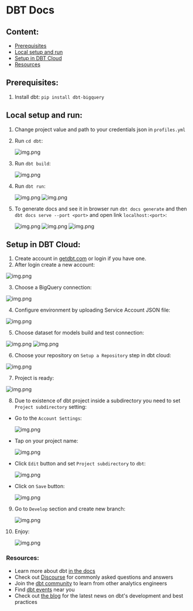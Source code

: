 # DBT Docs
## Content:
- [Prerequisites](#prerequisites)
- [Local setup and run](#local-setup-and-run)
- [Setup in DBT Cloud](#setup-in-dbt-cloud)
- [Resources](#resources)

## Prerequisites:

1. Install dbt:
   `pip install dbt-bigquery`

## Local setup and run:

1. Change project value and path to your credentials json in `profiles.yml`
2. Run `cd dbt`:

   ![img.png](../docs/poc/dbt/cd_dbt.png)

3. Run `dbt build`:

   ![img.png](../docs/poc/dbt/dbt_build.png)

4. Run `dbt run`:

   ![img.png](../docs/poc/dbt/dbt_run.png)
   ![img.png](../docs/poc/gcp/bigquery_dbt_models.png)

5. To generate docs and see it in browser run `dbt docs generate`
   and then `dbt docs serve --port <port>` and open link `localhost:<port>`:

   ![img.png](../docs/poc/dbt/dbt_docs_generate.png)
   ![img.png](../docs/poc/dbt/dbt_docs_serve.png)
   ![img.png](../docs/poc/dbt/dbt_docs_browser.png)

## Setup in DBT Cloud:

1. Create account in [getdbt.com](https://www.getdbt.com/) or login if you have one.
2. After login create a new account:

![img.png](../docs/poc/dbt/cloud_create_account.png)

3. Choose a BigQuery connection:

![img.png](../docs/poc/dbt/cloud_choose_connection.png)

4. Configure environment by uploading Service Account JSON file:

![img.png](../docs/poc/dbt/cloud_json_file.png)

5. Choose dataset for models build and test connection:

![img.png](../docs/poc/dbt/cloud_choose_dataset.png)
![img.png](../docs/poc/dbt/cloud_test_connection.png)

6. Choose your repository on `Setup a Repository` step in dbt cloud:

![img.png](../docs/poc/dbt/cloud_setup_repository.png)

7. Project is ready:

![img.png](../docs/poc/dbt/cloud_enjoy.png)

8. Due to existence of dbt project inside a subdirectory you need to set `Project subdirectory` setting:

- Go to the `Account Settings`:

  ![img.png](../docs/poc/dbt/cloud_init_account_settings.png)

- Tap on your project name:

  ![img.png](../docs/poc/dbt/cloud_init_choose_project.png)

- Click `Edit` button and set `Project subdirectory` to `dbt`:

  ![img.png](../docs/poc/dbt/cloud_init_choose_subdirectory.png)

- Click on `Save` button:

  ![img.png](../docs/poc/dbt/cloud_init_subdirectory_saved.png)

9. Go to `Develop` section and create new branch:

   ![img.png](../docs/poc/dbt/cloud_create_branch.png)

10. Enjoy:

    ![img.png](../docs/poc/dbt/cloud_dbt_build.png)

### Resources:

- Learn more about dbt [in the docs](https://docs.getdbt.com/docs/introduction)
- Check out [Discourse](https://discourse.getdbt.com/) for commonly asked questions and answers
- Join the [dbt community](http://community.getbdt.com/) to learn from other analytics engineers
- Find [dbt events](https://events.getdbt.com) near you
- Check out [the blog](https://blog.getdbt.com/) for the latest news on dbt's development and best practices
